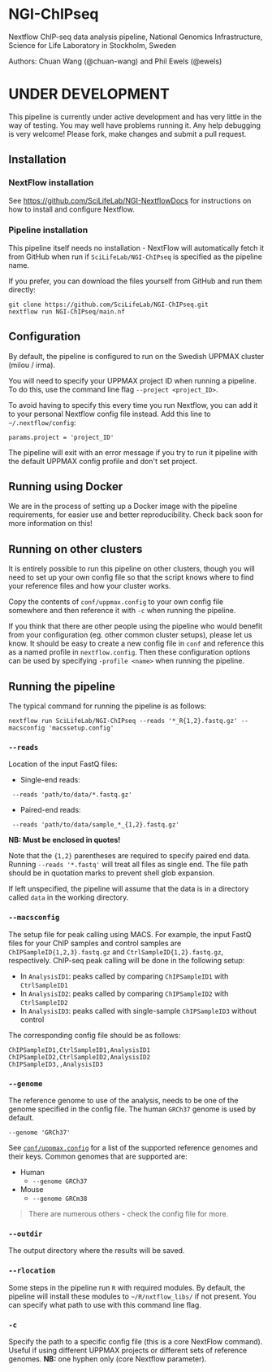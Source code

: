 # NGI-ChIPseq
Nextflow ChIP-seq data analysis pipeline, National Genomics Infrastructure, Science for Life Laboratory
in Stockholm, Sweden

Authors: Chuan Wang (@chuan-wang) and Phil Ewels (@ewels)

# UNDER DEVELOPMENT

This pipeline is currently under active development and has very little in the way of testing. You may well have problems running it. Any help debugging is very welcome! Please fork, make changes and submit a pull request.

## Installation
### NextFlow installation
See https://github.com/SciLifeLab/NGI-NextflowDocs for instructions on how to install and configure Nextflow.

### Pipeline installation
This pipeline itself needs no installation - NextFlow will automatically fetch it from GitHub when run if
`SciLifeLab/NGI-ChIPseq` is specified as the pipeline name.

If you prefer, you can download the files yourself from GitHub and run them directly:
```
git clone https://github.com/SciLifeLab/NGI-ChIPseq.git
nextflow run NGI-ChIPseq/main.nf
```

## Configuration
By default, the pipeline is configured to run on the Swedish UPPMAX cluster (milou / irma).

You will need to specify your UPPMAX project ID when running a pipeline. To do this, use the command line flag `--project <project_ID>`.

To avoid having to specify this every time you run Nextflow, you can add it to your personal Nextflow config file instead. Add this line to `~/.nextflow/config`:

```
params.project = 'project_ID'
```

The pipeline will exit with an error message if you try to run it pipeline with the default UPPMAX config profile and don't set project.

## Running using Docker

We are in the process of setting up a Docker image with the pipeline requirements, for easier use and better reproducibility. Check back soon for more information on this!

## Running on other clusters

It is entirely possible to run this pipeline on other clusters, though you will need to set up your own config file so that the script knows where to find your reference files and how your cluster works.

Copy the contents of `conf/uppmax.config` to your own config file somewhere and then reference it with `-c` when running the pipeline.

If you think that there are other people using the pipeline who would benefit from your configuration (eg. other common cluster setups), please let us know. It should be easy to create a new config file in `conf` and reference this as a named profile in `nextflow.config`. Then these configuration options can be used by specifying `-profile <name>` when running the pipeline.

## Running the pipeline
The typical command for running the pipeline is as follows:

```
nextflow run SciLifeLab/NGI-ChIPseq --reads '*_R{1,2}.fastq.gz' --macsconfig 'macssetup.config'
```

### `--reads`
Location of the input FastQ files:

* Single-end reads:
```
 --reads 'path/to/data/*.fastq.gz'
```

* Paired-end reads:
```
 --reads 'path/to/data/sample_*_{1,2}.fastq.gz'
```

**NB: Must be enclosed in quotes!**

Note that the `{1,2}` parentheses are required to specify paired end data. Running `--reads '*.fastq'` will treat
all files as single end. The file path should be in quotation marks to prevent shell glob expansion.

If left unspecified, the pipeline will assume that the data is in a directory called `data` in the working directory.


### `--macsconfig`
The setup file for peak calling using MACS. For example, the input FastQ files for your ChIP samples and control samples are `ChIPSampleID{1,2,3}.fastq.gz` and `CtrlSampleID{1,2}.fastq.gz`, respectively. ChIP-seq peak calling will be done in the following setup:

* In `AnalysisID1`: peaks called by comparing `ChIPSampleID1` with `CtrlSampleID1`
* In `AnalysisID2`: peaks called by comparing `ChIPSampleID2` with `CtrlSampleID2`
* In `AnalysisID3`: peaks called with single-sample `ChIPSampleID3` without control

The corresponding config file should be as follows:
```
ChIPSampleID1,CtrlSampleID1,AnalysisID1
ChIPSampleID2,CtrlSampleID2,AnalysisID2
ChIPSampleID3,,AnalysisID3
```

### `--genome`
The reference genome to use of the analysis, needs to be one of the genome specified in the config file.
The human `GRCh37` genome is used by default.
```
--genome 'GRCh37'
```
See [`conf/uppmax.config`](conf/uppmax.config) for a list of the supported reference genomes and their keys. Common genomes that are supported are:

* Human
  * `--genome GRCh37`
* Mouse
  * `--genome GRCm38`
> There are numerous others - check the config file for more.

### `--outdir`
The output directory where the results will be saved.

### `--rlocation`
Some steps in the pipeline run `R` with required modules. By default, the pipeline will install these modules to `~/R/nxtflow_libs/` if not present. You can specify what path to use with this command line flag.

### `-c`
Specify the path to a specific config file (this is a core NextFlow command). Useful if using different UPPMAX projects or different sets of reference genomes. **NB:** one hyphen only (core Nextflow parameter).
